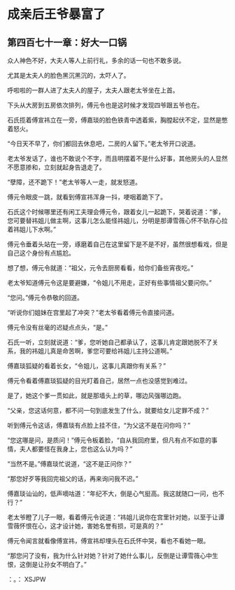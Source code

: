 # 成亲后王爷暴富了 
 ## 第四百七十一章：好大一口锅
  众人神色不好，大夫人等人上前行礼，多余的话一句也不敢多说。  
  
 尤其是太夫人的脸色黑沉黑沉的，太吓人了。  
  
 呼啦啦的一群人进了太夫人的屋子，太夫人跟老太爷坐在上首。  
  
 下头从大房到五房依次排列，傅元令也是这时候才发现四爷跟五爷也在。  
  
 石氏揽着傅宣祎立在一旁，傅嘉琰的脸色铁青中透着紫，胸膛起伏不定，显然是憋着怒火。  
  
 “今日天不早了，你们都回去休息吧，二房的人留下。”老太爷开口说道。  
  
 老太爷发话了，谁也不敢说个不字，而且明摆着不是什么好事，其他房头的人显然不愿意掺和，立刻就起身告退走了。  
  
 “孽障，还不跪下！”老太爷等人一走，就发怒道。  
  
 傅元令眼皮一跳，就看到傅宣祎浑身一抖，哽咽着跪下了。  
  
 石氏这个时候哪里还有闲工夫理会傅元令，跟着女儿一起跪下，哭着说道：“爹，您可要替祎姐儿做主啊，这事儿怎么能怪祎姐儿，分明是那谭雪薇心怀不轨存心拉着祎姐儿下水啊。”  
  
 傅元令垂着头站在一旁，琢磨着自己在这里留下是不是不好，虽然很想看戏，但是自己这个身份有点尴尬。  
  
 想了想，傅元令就道：“祖父，元令去厨房看看，给你们备些宵夜吃。”  
  
 老太爷知道傅元令这是要避嫌，“令姐儿不用走，正好有些事情祖父要问你。”  
  
 “您问。”傅元令恭敬的回道。  
  
 “听说你们姐妹在宫里起了冲突？”老太爷看着傅元令直接问道。  
  
 傅元令没有丝毫的迟疑点点头，“是。”  
  
 石氏一听，立刻就说道：“爹，您听她自己都承认了，这事儿肯定跟她脱不了关系，我的祎姐儿真是命苦啊，爹您可要给祎姐儿主持公道啊。”  
  
 傅嘉琰狐疑的看着长女，“令姐儿，这事儿真跟你有关系？”  
  
 傅元令看着傅嘉琰狐疑的目光盯着自己，居然一点也没感觉到难过。  
  
 是了，她这个爹一贯如此，就是那墙头上的草，哪边风强哪边跑。  
  
 “父亲，您这话何意，都不问一句到底发生了什么，就要给女儿定罪不成？”  
  
 听到傅元令这话，傅嘉琰有点脸上挂不住，“为父这不是在问你吗？”  
  
 “您这哪是问，是质问！”傅元令板着脸，“自从我回府里，但凡有点不如意的事情，夫人都要怪在我身上，您也这么认为吗？”  
  
 “当然不是。”傅嘉琰忙说道，“这不是正问你？”  
  
 “那您好歹等我回完祖父的话，再来询问我不迟。”  
  
 傅嘉琰讪讪的，低声嘀咕道：“年纪不大，倒是心气挺高。我这就随口一问，也不行？”  
  
 老太爷瞪了儿子一眼，看着傅元令说道：“祎姐儿说你在宫里针对她，以至于让谭雪薇怀恨在心，这才设计她，害她名誉有损，可是真的？”  
  
 傅元令闻言就看像傅宣祎，傅宣祎却埋头在石氏怀中哭，看也不看她一眼。  
  
 “那您问了没有，我为什么针对她？针对了她什么事儿，反倒是让谭雪薇心中生恨，这倒是让孙女不明白了。”  
  
 ：。： 
XSJPW